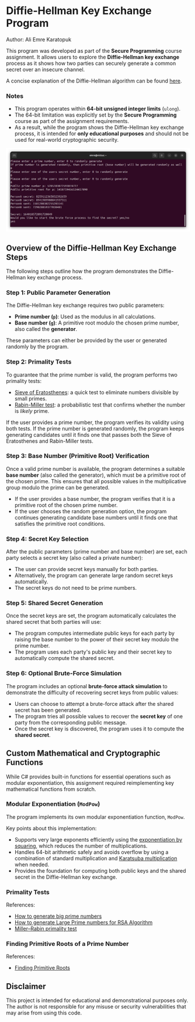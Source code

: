 # Diffie-Hellman Key Exchange Program
Author: Ali Emre Karatopuk

This program was developed as part of the **Secure Programming** course assignment. It allows users to explore the **Diffie-Hellman key exchange** process as it shows how two parties can securely generate a common secret over an insecure channel.

A concise explanation of the Diffie-Hellman algorithm can be found [here](https://www.geeksforgeeks.org/computer-networks/implementation-diffie-hellman-algorithm/).

### Notes

* This program operates within **64-bit unsigned integer limits** (`ulong`).
* The 64-bit limitation was explicitly set by the **Secure Programming** course as part of the assignment requirements.
* As a result, while the program shows the Diffie-Hellman key exchange process, it is intended for **only educational purposes** and should not be used for real-world cryptographic security.

![Diffie-Hellman Key Exchange Program](./screenshots/program.png)

## Overview of the Diffie-Hellman Key Exchange Steps

The following steps outline how the program demonstrates the Diffie-Hellman key exchange process.

### Step 1: Public Parameter Generation

The Diffie-Hellman key exchange requires two public parameters:

* **Prime number (`p`)**: Used as the modulus in all calculations.
* **Base number (`g`)**: A primitive root modulo the chosen prime number, also called the **generator**.

These parameters can either be provided by the user or generated randomly by the program.

### Step 2: Primality Tests

To guarantee that the prime number is valid, the program performs two primality tests:

* [Sieve of Eratosthenes](https://en.wikipedia.org/wiki/Sieve_of_Eratosthenes): a quick test to eliminate numbers divisible by small primes.
* [Rabin-Miller test](https://en.wikipedia.org/wiki/Miller%E2%80%93Rabin_primality_test): a probabilistic test that confirms whether the number is *likely* prime.

If the user provides a prime number, the program verifies its validity using both tests.
If the prime number is generated randomly, the program keeps generating candidates until it finds one that passes both the Sieve of Eratosthenes and Rabin-Miller tests.

### Step 3: Base Number (Primitive Root) Verification

Once a valid prime number is available, the program determines a suitable 
**base number** (also called the generator), which must be a primitive 
root of the chosen prime. This ensures that all possible values in the 
multiplicative group modulo the prime can be generated.

* If the user provides a base number, the program verifies that it is a primitive root of the chosen prime number.
* If the user chooses the random generation option, the program continues generating candidate base numbers until it finds one that satisfies the primitive root conditions.

### Step 4: Secret Key Selection

After the public parameters (prime number and base number) are set, each party selects a secret key (also called a private number):

* The user can provide secret keys manually for both parties.
* Alternatively, the program can generate large random secret keys automatically.
* The secret keys do not need to be prime numbers.

### Step 5: Shared Secret Generation

Once the secret keys are set, the program automatically calculates the shared secret that both parties will use:

* The program computes intermediate public keys for each party by raising the base number to the power of their secret key modulo the prime number.
* The program uses each party's public key and their secret key to automatically compute the shared secret.

### Step 6: Optional Brute-Force Simulation

The program includes an optional **brute-force attack simulation** to demonstrate the difficulty of recovering secret keys from public values:

* Users can choose to attempt a brute-force attack after the shared secret has been generated.
* The program tries all possible values to recover the **secret key** of one party from the corresponding public message.
* Once the secret key is discovered, the program uses it to compute the **shared secret**.

## Custom Mathematical and Cryptographic Functions

While C# provides built-in functions for essential operations such as modular exponentiation, this assignment required reimplementing key mathematical functions from scratch.

### Modular Exponentiation (`ModPow`)

The program implements its own modular exponentiation function, `ModPow`.

Key points about this implementation:

* Supports very large exponents efficiently using the [exponentiation by squaring](https://en.wikipedia.org/wiki/Exponentiation_by_squaring), which reduces the number of multiplications.
* Handles 64-bit arithmetic safely and avoids overflow by using a combination of standard multiplication and [Karatsuba multiplication](https://en.wikipedia.org/wiki/Karatsuba_algorithm) when needed.
* Provides the foundation for computing both public keys and the shared secret in the Diffie-Hellman key exchange.

### Primality Tests

References:
* [How to generate big prime numbers](https://medium.com/@ntnprdhmm/how-to-generate-big-prime-numbers-miller-rabin-49e6e6af32fb)
* [How to generate Large Prime numbers for RSA Algorithm](https://www.geeksforgeeks.org/how-to-generate-large-prime-numbers-for-rsa-algorithm/)
* [Miller–Rabin primality test](https://en.wikipedia.org/wiki/Miller%E2%80%93Rabin_primality_test)

### Finding Primitive Roots of a Prime Number

References:

* [Finding Primitive Roots](https://en.wikipedia.org/wiki/Primitive_root_modulo_n#:~:text=many%20primes.-,Finding%20primitive%20roots,-%5Bedit%5D)

## Disclaimer

This project is intended for educational and demonstrational purposes only. The author is not responsible for any misuse or security vulnerabilities that may arise from using this code.